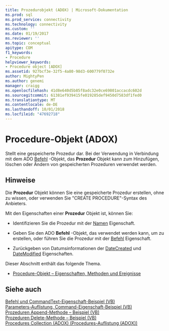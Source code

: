 ```yaml
---
title: Prozedurobjekt (ADOX) | Microsoft-Dokumentation
ms.prod: sql
ms.prod_service: connectivity
ms.technology: connectivity
ms.custom: ''
ms.date: 01/19/2017
ms.reviewer: ''
ms.topic: conceptual
apitype: COM
f1_keywords:
- Procedure
helpviewer_keywords:
- Procedure object [ADOX]
ms.assetid: 927bcf3e-32f5-4a80-98d3-600779f0732e
author: MightyPen
ms.author: genemi
manager: craigg
ms.openlocfilehash: 41d8e640d5b85f8adc32e0ce69801accacdc602d
ms.sourcegitcommit: 61381ef939415fe019285def9450d7583df1fed0
ms.translationtype: MT
ms.contentlocale: de-DE
ms.lasthandoff: 10/01/2018
ms.locfileid: "47692718"
---
```

# <a name="procedure-object-adox"></a>Procedure-Objekt (ADOX)
Stellt eine gespeicherte Prozedur dar. Bei der Verwendung in Verbindung mit dem ADO [Befehl](../../../ado/reference/ado-api/command-object-ado.md) -Objekt, das **Prozedur** Objekt kann zum Hinzufügen, löschen oder Ändern von gespeicherten Prozeduren verwendet werden.  
  
## <a name="remarks"></a>Hinweise  
 Die **Prozedur** Objekt können Sie eine gespeicherte Prozedur erstellen, ohne zu wissen, oder verwenden Sie "CREATE PROCEDURE"-Syntax des Anbieters.  
  
 Mit den Eigenschaften einer **Prozedur** Objekt ist, können Sie:  
  
-   Identifizieren Sie die Prozedur mit der [Namen](../../../ado/reference/adox-api/name-property-adox.md) Eigenschaft.  
  
-   Geben Sie den ADO **Befehl** -Objekt, das verwendet werden kann, um zu erstellen, oder führen Sie die Prozedur mit der [Befehl](../../../ado/reference/adox-api/command-property-adox.md) Eigenschaft.  
  
-   Zurückgeben von Datumsinformationen der [DateCreated](../../../ado/reference/adox-api/datecreated-property-adox.md) und [DateModified](../../../ado/reference/adox-api/datemodified-property-adox.md) Eigenschaften.  
  
 Dieser Abschnitt enthält das folgende Thema.  
  
-   [Procedure-Objekt – Eigenschaften, Methoden und Ereignisse](../../../ado/reference/adox-api/procedure-object-properties-methods-and-events.md)  
  
## <a name="see-also"></a>Siehe auch  
 [Befehl und CommandText-Eigenschaft-Beispiel (VB)](../../../ado/reference/adox-api/command-and-commandtext-properties-example-vb.md)   
 [Parameters-Auflistung, Command-Eigenschaft-Beispiel (VB)](../../../ado/reference/adox-api/parameters-collection-command-property-example-vb.md)   
 [Prozeduren Append-Methode – Beispiel (VB)](../../../ado/reference/adox-api/procedures-append-method-example-vb.md)   
 [Prozeduren Delete-Methode – Beispiel (VB)](../../../ado/reference/adox-api/procedures-delete-method-example-vb.md)   
 [Procedures Collection (ADOX) (Procedures-Auflistung (ADOX))](../../../ado/reference/adox-api/procedures-collection-adox.md)

